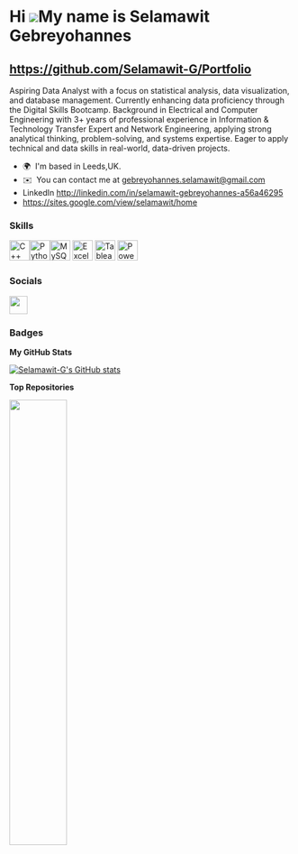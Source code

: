 Hi ![](https://user-images.githubusercontent.com/18350557/176309783-0785949b-9127-417c-8b55-ab5a4333674e.gif)My name is Selamawit Gebreyohannes
===============================================================================================================================================

https://github.com/Selamawit-G/Portfolio
---------------------

Aspiring Data Analyst with a focus on statistical analysis, data visualization, and database management. Currently enhancing data proficiency through the Digital Skills Bootcamp. Background in Electrical and Computer Engineering with 3+ years of professional experience in Information & Technology Transfer Expert and Network Engineering, applying strong analytical thinking, problem-solving, and systems expertise. Eager to apply technical and data skills in real-world, data-driven projects.

* 🌍  I'm based in Leeds,UK.
* ✉️  You can contact me at [gebreyohannes.selamawit@gmail.com](mailto:gebreyohannes.selamawit@gmail.com)
* LinkedIn  http://linkedin.com/in/selamawit-gebreyohannes-a56a46295
* https://sites.google.com/view/selamawit/home
  

### Skills


<p align="left">
<a href="https://docs.microsoft.com/en-us/cpp/?view=msvc-170" target="_blank" rel="noreferrer"><img src="https://raw.githubusercontent.com/danielcranney/readme-generator/main/public/icons/skills/cplusplus-colored.svg" width="36" height="36" alt="C++" /></a><a href="https://www.python.org/" target="_blank" rel="noreferrer"><img src="https://raw.githubusercontent.com/danielcranney/readme-generator/main/public/icons/skills/python-colored.svg" width="36" height="36" alt="Python" /></a><a href="https://www.mysql.com/" target="_blank" rel="noreferrer"><img src="https://raw.githubusercontent.com/danielcranney/readme-generator/main/public/icons/skills/mysql-colored.svg" width="36" height="36" alt="MySQL" /></a>
<!-- Working Excel, Tableau, Power BI icons -->
<a href="https://www.microsoft.com/en-us/microsoft-365/excel" target="_blank"><img src="https://img.icons8.com/color/48/000000/microsoft-excel-2019--v1.png" width="36" height="36" alt="Excel" /></a>
<a href="https://www.tableau.com/" target="_blank"><img src="https://img.icons8.com/color/48/000000/tableau-software.png" width="36" height="36" alt="Tableau" /></a>
<a href="https://powerbi.microsoft.com/" target="_blank"><img src="https://img.icons8.com/color/48/000000/power-bi.png" width="36" height="36" alt="Power BI" /></a>
</p>


### Socials

<p align="left"> <a href="https://www.github.com/Selamawit-G" target="_blank" rel="noreferrer"> <picture> <source media="(prefers-color-scheme: dark)" srcset="https://raw.githubusercontent.com/danielcranney/readme-generator/main/public/icons/socials/github-dark.svg" /> <source media="(prefers-color-scheme: light)" srcset="https://raw.githubusercontent.com/danielcranney/readme-generator/main/public/icons/socials/github.svg" /> <img src="https://raw.githubusercontent.com/danielcranney/readme-generator/main/public/icons/socials/github.svg" width="32" height="32" /> </picture> </a></p>

### Badges

<b>My GitHub Stats</b>

<a href="http://www.github.com/Selamawit-G"><img src="https://github-readme-stats.vercel.app/api?username=Selamawit-G&show_icons=true&hide=&count_private=true&title_color=0891b2&text_color=ffffff&icon_color=0891b2&bg_color=1c1917&hide_border=true&show_icons=true" alt="Selamawit-G's GitHub stats" /></a>

<b>Top Repositories</b>

<div width="100%" align="center"><a href="https://github.com/Selamawit-G/portfolio" align="left"><img align="left" width="45%" src="https://github-readme-stats.vercel.app/api/pin/?username=Selamawit-G&repo=portfolio&title_color=0891b2&text_color=ffffff&icon_color=0891b2&bg_color=1c1917&hide_border=true&locale=en" /></a></div><br /><br /><br /><br /><br /><br /><br />
